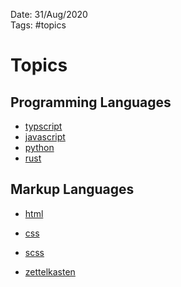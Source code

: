 Date: 31/Aug/2020  
Tags: #topics

# Topics

## Programming Languages

- [typscript](typescript/typescript.md)
- [javascript](javascript/javascript.md)
- [python](python/python.md)
- [rust](rust/rust.md)

## Markup Languages

- [html](html/html.md)
- [css](css/css.md)
- [scss](scss/scss.md)

- [zettelkasten](zettelkasten/zettelkasten.md)
